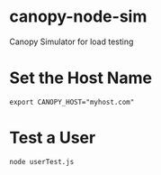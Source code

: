 # canopy-node-sim
Canopy Simulator for load testing

# Set the Host Name
```
export CANOPY_HOST="myhost.com"
```

# Test a User
```
node userTest.js
```